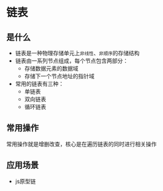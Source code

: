 # 链表

## 是什么

- 链表是一种物理存储单元上`非线性`、`非顺序`的存储结构
- 链表由一系列节点组成，每个节点包含两部分：
  - 存储数据元素的数据域
  - 存储下一个节点地址的指针域
- 常用的链表有三种：
  - 单链表
  - 双向链表
  - 循环链表

## 常用操作

常用操作就是增删改查，核心是在遍历链表的同时进行相关操作

## 应用场景
- js原型链